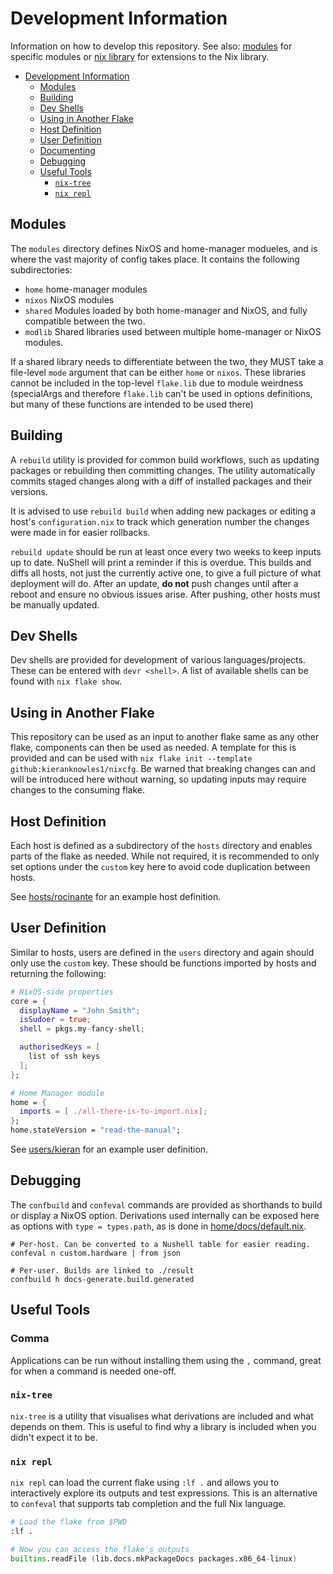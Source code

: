 # Development Information

Information on how to develop this repository. See also:
[modules](./modules/readme.md) for specific modules or
[nix library](../generated/lib.md) for extensions to the Nix library.

- [Development Information](#development-information)
  - [Modules](#modules)
  - [Building](#building)
  - [Dev Shells](#dev-shells)
  - [Using in Another Flake](#using-in-another-flake)
  - [Host Definition](#host-definition)
  - [User Definition](#user-definition)
  - [Documenting](#documenting)
  - [Debugging](#debugging)
  - [Useful Tools](#useful-tools)
    - [`nix-tree`](#nix-tree)
    - [`nix repl`](#nix-repl)

## Modules

The `modules` directory defines NixOS and home-manager modueles, and is where
the vast majority of config takes place. It contains the following
subdirectories:

- `home` home-manager modules
- `nixos` NixOS modules
- `shared` Modules loaded by both home-manager and NixOS, and fully compatible
  between the two.
- `modlib` Shared libraries used between multiple home-manager or NixOS modules.

If a shared library needs to differentiate between the two, they MUST take a
file-level `mode` argument that can be either `home` or `nixos`. These libraries
cannot be included in the top-level `flake.lib` due to module weirdness
(specialArgs and therefore `flake.lib` can't be used in options definitions, but
many of these functions are intended to be used there)

## Building

A `rebuild` utility is provided for common build workflows, such as updating
packages or rebuilding then committing changes. The utility automatically
commits staged changes along with a diff of installed packages and their
versions.

It is advised to use `rebuild build` when adding new packages or editing a
host's `configuration.nix` to track which generation number the changes were
made in for easier rollbacks.

`rebuild update` should be run at least once every two weeks to keep inputs up
to date. NuShell will print a reminder if this is overdue. This builds and diffs
all hosts, not just the currently active one, to give a full picture of what
deployment will do. After an update, **do not** push changes until after a
reboot and ensure no obvious issues arise. After pushing, other hosts must be
manually updated.

## Dev Shells

Dev shells are provided for development of various languages/projects. These can
be entered with `devr <shell>`. A list of available shells can be found with
`nix flake show`.

## Using in Another Flake

This repository can be used as an input to another flake same as any other
flake, components can then be used as needed. A template for this is provided
and can be used with `nix flake init --template github:kieranknowles1/nixcfg`.
Be warned that breaking changes can and will be introduced here without warning,
so updating inputs may require changes to the consuming flake.

## Host Definition

Each host is defined as a subdirectory of the `hosts` directory and enables
parts of the flake as needed. While not required, it is recommended to only set
options under the `custom` key here to avoid code duplication between hosts.

See [hosts/rocinante](../../hosts/rocinante/) for an example host definition.

## User Definition

Similar to hosts, users are defined in the `users` directory and again should
only use the `custom` key. These should be functions imported by hosts and
returning the following:

```nix
# NixOS-side properties
core = {
  displayName = "John Smith";
  isSudoer = true;
  shell = pkgs.my-fancy-shell;

  authorisedKeys = [
    list of ssh keys
  ];
};

# Home Manager module
home = {
  imports = [ ./all-there-is-to-import.nix];
};
home.stateVersion = "read-the-manual";
```

See [users/kieran](../../users/kieran/default.nix) for an example user
definition.

## Debugging

The `confbuild` and `confeval` commands are provided as shorthands to build or
display a NixOS option. Derivations used internally can be exposed here as
options with `type = types.path`, as is done in
[home/docs/default.nix](../../modules/shared/docs.nix).

```nu
# Per-host. Can be converted to a Nushell table for easier reading.
confeval n custom.hardware | from json

# Per-user. Builds are linked to ./result
confbuild h docs-generate.build.generated
```

## Useful Tools

### Comma

Applications can be run without installing them using the `,` command, great for
when a command is needed one-off.

### `nix-tree`

`nix-tree` is a utility that visualises what derivations are included and what
depends on them. This is useful to find why a library is included when you
didn't expect it to be.

### `nix repl`

`nix repl` can load the current flake using `:lf .` and allows you to
interactively explore its outputs and test expressions. This is an alternative
to `confeval` that supports tab completion and the full Nix language.

```nix
# Load the flake from $PWD
:lf .

# Now you can access the flake's outputs
builtins.readFile (lib.docs.mkPackageDocs packages.x86_64-linux)
```
